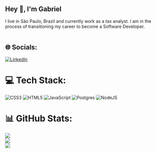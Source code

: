 ## Hey 👋, I'm Gabriel  
  
I live in São Paulo, Brazil and currently work as a tax analyst. I am in the process of transitioning my career to become a Software Developer.<br><br>


## 🌐 Socials:
[![LinkedIn](https://img.shields.io/badge/LinkedIn-%230077B5.svg?logo=linkedin&logoColor=white)](https://linkedin.com/in/gabrieldecarvalho) 

# 💻 Tech Stack:
![CSS3](https://img.shields.io/badge/css3-%231572B6.svg?style=flat&logo=css3&logoColor=white) ![HTML5](https://img.shields.io/badge/html5-%23E34F26.svg?style=flat&logo=html5&logoColor=white) ![JavaScript](https://img.shields.io/badge/javascript-%23323330.svg?style=flat&logo=javascript&logoColor=%23F7DF1E) ![Postgres](https://img.shields.io/badge/postgres-%23316192.svg?style=flat&logo=postgresql&logoColor=white) ![NodeJS](https://img.shields.io/badge/node.js-6DA55F?style=flat&logo=node.js&logoColor=white)
# 📊 GitHub Stats:
![](https://github-readme-stats.vercel.app/api?username=gabriel-dcarvalho&theme=dark&hide_border=true&include_all_commits=true&count_private=false)<br/>
![](https://github-readme-streak-stats.herokuapp.com/?user=gabriel-dcarvalho&theme=dark&hide_border=true)<br/>
![](https://github-readme-stats.vercel.app/api/top-langs/?username=gabriel-dcarvalho&theme=dark&hide_border=true&include_all_commits=true&count_private=false&layout=compact)

<!-- Proudly created with GPRM ( https://gprm.itsvg.in ) -->
